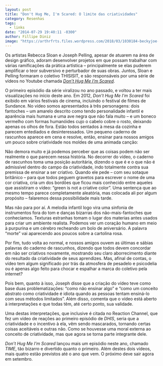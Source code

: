 ```yaml
---
layout: post
title: "Don't Hug Me, I'm Scared: O limite das criatividades"
category: Resenhas
tags:
  - links
date: "2014-07-29 19:40:11 -0300"
author: Fillipe Diniz
image: "https://arthrfrts.files.wordpress.com/2018/03/1030184-beckyjoe-release-don-t-hug-me-i-m-scared-6.jpg"
---
```


Os artistas Rebecca Sloan e Joseph Pelling, apesar de atuarem na área de design gráfico, adoram desenvolver projetos em que possam trabalhar com várias ramificações da prática artística – principalmente se elas puderem amplificar o teor subversivo e perturbador de suas obras. Juntos, Sloan e Pelling formaram o coletivo THISISIT, e são responsáveis por uma série de vídeos no Youtube chamada [_Don’t Hug Me I’m Scared_](https://www.youtube.com/user/thisisitcollective).

O primeiro episódio da série viralizou no ano passado, e voltou a ter mais visualizações no início deste ano. Em 2012, _Don’t Hug Me I’m Scared_ foi exibido em vários festivais de cinema, incluindo o festival de filmes de Sundance. No vídeo somos apresentados à três personagens: dois fantoches – um amarelo descrito como tendo personalidade infantil e aparência mais humana e uma ave negra que não fala muito – e um boneco vermelho com formas humanóides cujo o cabelo cobre o rosto, deixando apenas os olhos de fora. Estão todos sentados à mesa da cozinha e parecem entediados e desinteressados. Um pequeno caderno de rascunhos aparece em cena e resolve, então, ensinar para nossos amigos um pouco sobre criatividade nos moldes de uma animada canção:


Não demora muito e já podemos perceber que as coisas podem não ser realmente o que parecem nessa história. No decorrer do vídeo, o caderno de rascunhos toma uma posição autoritária, dizendo o que é e o que não é admissível dentro do campo da criatividade, indo totalmente contra sua premissa de ensinar a ser criativo. Quando ele pede – com seu sotaque britânico – para que todos peguem gravetos para escrever o nome de uma cor criativa, cria um dos bordões que ficou mais conhecido entre aqueles que assistiram o vídeo: “green is not a criative color”.  Uma sentença que ao mesmo tempo parece completamente aleatória, mas colocada ali por algum propósito – falaremos dessa possibilidade mais tarde.

Mas não para por aí. A melodia infantil logo vira uma sinfonia de instrumentos fora do tom e danças bizarras dos não-mais-fantoches que conhecíamos. Texturas estranhas tomam o lugar dos materias antes usados para criar um ambiente realista. Podemos ver um coração humano em meio à purpurina e um cérebro recheando um bolo de aniversário. A palavra “morte” vai aparecendo aos poucos sobre a cartolina rosa.

Por fim, tudo volta ao normal, e nossos amigos ouvem as últimas e sábias palavras do caderno de rascunhos, dizendo que todos devem concordar em não ser criativos novamente, mostrando seu claro aborrecimento diante do resultado da criatividade de seus aprendizes. Mas, afinal de contas, o vídeo tem algum significado por trás da atmosfera de pesadelo e psicodelia ou é apenas algo feito para chocar e espalhar a marca do coletivo pela internet?

Pois bem, quanto à isso, Joseph disse que a criação do vídeo teve como base duas problematizações: “como não ensinar algo” e “como um conceito abstrato como criatividade é idiota quando as pessoas tentam ensiná-lo com seus métodos limitados”. Além disso, comenta que o vídeo está aberto à interpretações e que todas têm, até certo ponto, sua validade.

Uma destas interpretações, que inclusive é citada no Reaction Channel, que fez um vídeo de reações ao primeiro episódio de _DHIS_, seria que a criatividade e o incentivo à ela, vêm sendo mascarados, tornando certas coisas aceitáveis e outras não. Como se houvesse uma moral externa ao conceito de criatividade, mas que agora se torna parte integrante dele.


_Don’t Hug Me I’m Scared_ lançou mais um episódio neste ano, chamado _TIME_, tão bizarro e divertido quanto o primeiro. Além destes dois vídeos, mais quatro estão previstos até o ano que vem. O próximo deve sair agora em setembro.
